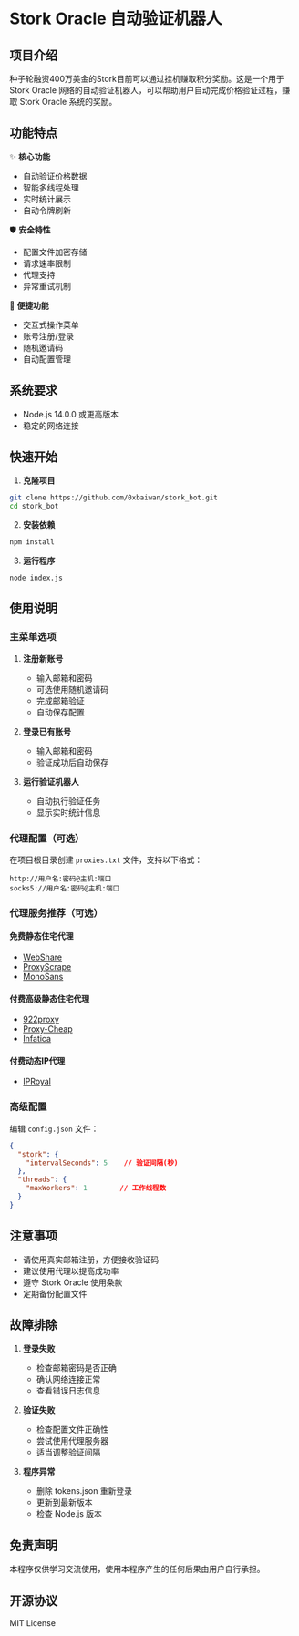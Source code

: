 # Stork Oracle 自动验证机器人

## 项目介绍

种子轮融资400万美金的Stork目前可以通过挂机赚取积分奖励。这是一个用于 Stork Oracle 网络的自动验证机器人，可以帮助用户自动完成价格验证过程，赚取 Stork Oracle 系统的奖励。

## 功能特点

✨ **核心功能**
- 自动验证价格数据
- 智能多线程处理
- 实时统计展示
- 自动令牌刷新

🛡️ **安全特性**
- 配置文件加密存储
- 请求速率限制
- 代理支持
- 异常重试机制

🎯 **便捷功能**
- 交互式操作菜单
- 账号注册/登录
- 随机邀请码
- 自动配置管理

## 系统要求

- Node.js 14.0.0 或更高版本
- 稳定的网络连接

## 快速开始

1. **克隆项目**
```bash
git clone https://github.com/0xbaiwan/stork_bot.git
cd stork_bot
```

2. **安装依赖**
```bash
npm install
```

3. **运行程序**
```bash
node index.js
```

## 使用说明

### 主菜单选项

1. **注册新账号**
   - 输入邮箱和密码
   - 可选使用随机邀请码
   - 完成邮箱验证
   - 自动保存配置

2. **登录已有账号**
   - 输入邮箱和密码
   - 验证成功后自动保存

3. **运行验证机器人**
   - 自动执行验证任务
   - 显示实时统计信息

### 代理配置（可选）

在项目根目录创建 `proxies.txt` 文件，支持以下格式：
```
http://用户名:密码@主机:端口
socks5://用户名:密码@主机:端口
```

### 代理服务推荐（可选）

#### 免费静态住宅代理
- [WebShare](https://www.webshare.io/?referral_code=gtw7lwqqelgu)
- [ProxyScrape](https://proxyscrape.com/)
- [MonoSans](https://github.com/monosans/proxy-list)

#### 付费高级静态住宅代理
- [922proxy](https://www.922proxy.com/register?inviter_code=d6416857)
- [Proxy-Cheap](https://app.proxy-cheap.com/r/Pd6sqg)
- [Infatica](https://dashboard.infatica.io/aff.php?aff=580)

#### 付费动态IP代理
- [IPRoyal](https://iproyal.com/?r=733417)

### 高级配置

编辑 `config.json` 文件：
```json
{
  "stork": {
    "intervalSeconds": 5    // 验证间隔(秒)
  },
  "threads": {
    "maxWorkers": 1        // 工作线程数
  }
}
```

## 注意事项

- 请使用真实邮箱注册，方便接收验证码
- 建议使用代理以提高成功率
- 遵守 Stork Oracle 使用条款
- 定期备份配置文件

## 故障排除

1. **登录失败**
   - 检查邮箱密码是否正确
   - 确认网络连接正常
   - 查看错误日志信息

2. **验证失败**
   - 检查配置文件正确性
   - 尝试使用代理服务器
   - 适当调整验证间隔

3. **程序异常**
   - 删除 tokens.json 重新登录
   - 更新到最新版本
   - 检查 Node.js 版本

## 免责声明

本程序仅供学习交流使用，使用本程序产生的任何后果由用户自行承担。

## 开源协议

MIT License

